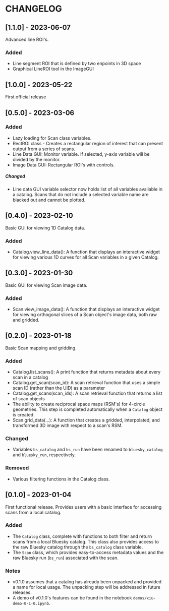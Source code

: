 # CHANGELOG

## [1.1.0] - 2023-06-07
Advanced line ROI's.

### Added
- Line segment ROI that is defined by two enpoints in 3D space
- Graphical LineROI tool in the ImageGUI

## [1.0.0] - 2023-05-22
First official release

## [0.5.0] - 2023-03-06

### Added
- Lazy loading for Scan class variables.
- RectROI class - Creates a rectangular region of interest that can present output from a series of scans.
- Line Data GUI: Monitor variable. If selected, y-axis variable will be divided by the monitor.
- Image Data GUI: Rectangular ROI's with controls.

##### Changed
- Line data GUI variable selector now holds list of all variables available in a catalog. Scans that do not include a selected variable name are blacked out and cannot be plotted.

## [0.4.0] - 2023-02-10
Basic GUI for viewing 1D Catalog data.

### Added
- Catalog.view_line_data(): A function that displays an interactive widget for viewing various 1D curves for all Scan variables in a given Catalog.


## [0.3.0] - 2023-01-30
Basic GUI for viewing Scan image data.

### Added
- Scan.view_image_data(): A function that displays an interactive widget for viewing orthogonal slices of a Scan object's image data, both raw and gridded.


## [0.2.0] - 2023-01-18
Basic Scan mapping and gridding.
### Added
- Catalog.list_scans(): A print function that returns metadata about every scan in a catalog
- Catalog.get_scan(scan_id): A scan retrieval function that uses a simple scan ID (rather than the UID) as a parameter
- Catalog.get_scans(scan_ids): A scan retrieval function that returns a list of scan objects
- The ability to create reciprocal space maps (RSM's) for 4-circle geometries. This step is completed automatically when a `Catalog` object is created.
- Scan.grid_data(...): A function that creates a gridded, interpolated, and transformed 3D image with respect to a scan's RSM.
### Changed
- Variables `bs_catalog` and `bs_run` have been renamed to `bluesky_catalog` and `bluesky_run`, respectively.
### Removed
- Various filtering functions in the Catalog class.


## [0.1.0] - 2023-01-04
First functional release. Provides users with a basic interface for accessing scans from a local catalog.
### Added
- The `Catalog` class, complete with functions to both filter and return scans from a local Bluesky catalog. This class also provides access to the raw Bluesky catalog through the `bs_catalog` class variable. 
- The `Scan` class, which provides easy-to-access metadata values and the raw Bluesky run (`bs_run`) associated with the scan.
### Notes
- v0.1.0 assumes that a catalog has already been unpacked and provided a name for local usage. The unpacking step will be addressed in future releases.
- A demo of v0.1.0's features can be found in the notebook `demos/xiu-demo-0-1-0.ipynb`.
